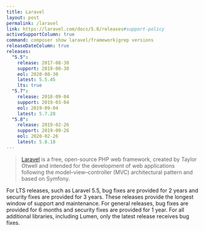 ```yaml
---
title: Laravel
layout: post
permalink: /laravel
link: https://laravel.com/docs/5.8/releases#support-policy
activeSupportColumn: true
command: composer show laravel/framework|grep versions
releaseDateColumn: true
releases:
  "5.5":
    release: 2017-08-30
    support: 2019-08-30
    eol: 2020-08-30
    latest: 5.5.45
    lts: true
  "5.7":
    release: 2018-09-04
    support: 2019-03-04
    eol: 2019-09-04
    latest: 5.7.28
  "5.8":
    release: 2019-02-26
    support: 2019-09-26
    eol: 2020-02-26
    latest: 5.8.18
---
```


> [Laravel](https://laravel.com/) is a free, open-source PHP web framework, created by Taylor Otwell and intended for the development of web applications following the model–view–controller (MVC) architectural pattern and based on Symfony.

For LTS releases, such as Laravel 5.5, bug fixes are provided for 2 years and security fixes are provided for 3 years. These releases provide the longest window of support and maintenance. For general releases, bug fixes are provided for 6 months and security fixes are provided for 1 year. For all additional libraries, including Lumen, only the latest release receives bug fixes.

